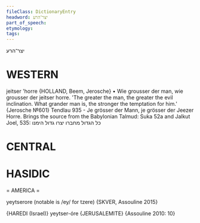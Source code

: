 ```yaml
---
fileClass: DictionaryEntry
headword: יצר־הרע
part_of_speech: 
etymology: 
tags: 
---
```

יצר־הרע

WESTERN
========

jeitser 'horre {HOLLAND, Beem, Jerosche}
	•	Wie grousser der man, wie grousser der jeitser horre. 'The greater the man, the greater the evil inclination. What grander man is, the stronger the temptation for him.' {Jerosche №601}
Tendlau 935 - Je grösser der Mann, je grösser der Jeezer Horre. Brings the source from the Babylonian Talmud: Suka 52a and Jalkut Joel, 535: כל הגדול מחברו יצרו גדול הימנו

CENTRAL
========

HASIDIC
=======
= AMERICA = 

yeytserore (notable is /ey/ for tzere) {SKVER, Assouline 2015}

{HAREDI (Israel)}
yeytser-óre {JERUSALEMITE} {Assouline 2010: 10}